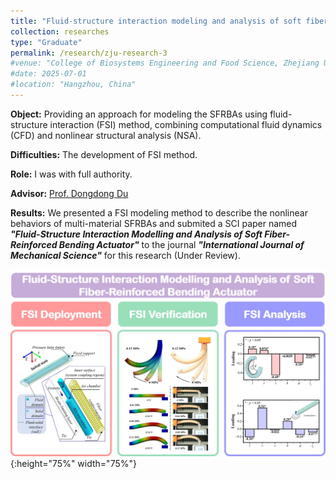 ```yaml
---
title: "Fluid-structure interaction modeling and analysis of soft fiber-reinforced bending actuator (October 2023 - March 2024)"
collection: researches
type: "Graduate"
permalink: /research/zju-research-3
#venue: "College of Biosystems Engineering and Food Science, Zhejiang University"
#date: 2025-07-01
#location: "Hangzhou, China"
---
```


**Object:** Providing an approach for modeling the SFRBAs using fluid-structure interaction (FSI) method, combining computational fluid dynamics (CFD) and nonlinear structural analysis (NSA).

**Difficulties:** The development of FSI method.

**Role:** I was with full authority.

**Advisor:** [Prof. Dongdong Du](https://person.zju.edu.cn/Dudd)

**Results:** We presented a FSI modeling method to describe the nonlinear behaviors of multi-material SFRBAs and submited a SCI paper named ***"Fluid-Structure Interaction Modelling and Analysis of Soft Fiber-Reinforced Bending Actuator"*** to the journal ***"International Journal of Mechanical Science"*** for this research (Under Review).

![FSI Graphical Abstract](../images/FSIGraphicalAbstract.jpg "FSI Graphical abstract"){:height="75%" width="75%"} 
<!--<video src="../images/FSISupplementaryVideo1.mp4" autoplay="true" controls="controls" width="800" height="450">
</video>-->
